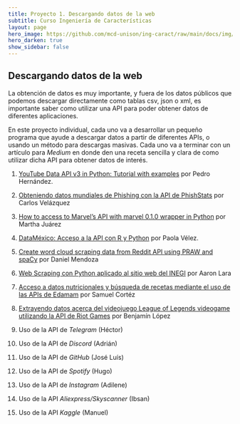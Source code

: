 ```yaml
---
title: Proyecto 1. Descargando datos de la web
subtitle: Curso Ingeniería de Características
layout: page
hero_image: https://github.com/mcd-unison/ing-caract/raw/main/docs/img/API-banner.jpg
hero_darken: true
show_sidebar: false
---
```



## Descargando datos de la web

La obtención de datos es muy importante, y fuera de los datos públicos que podemos descargar directamente como tablas csv, json o xml, es importante saber como utilizar una API para poder obtener datos de diferentes aplicaciones.

En este proyecto individual, cada uno va a desarrollar un pequeño programa que ayude a descargar datos a partir de diferentes APIs, o usando un método para descargas masivas. Cada uno va a terminar con un artículo para *Medium* en donde den una receta sencilla y clara de como utilizar dicha API para obtener datos de interés.

1. [YouTube Data API v3 in Python: Tutorial with examples](https://medium.com/mcd-unison/youtube-data-api-v3-in-python-tutorial-with-examples-e829a25d2ebd) por Pedro Hernández.
2. [Obteniendo datos mundiales de Phishing con la API de PhishStats](https://medium.com/mcd-unison/obteniendo-datos-mundiales-de-phishing-con-la-api-de-phishstats-76ab9136103d) por Carlos Velázquez
3. [How to access to Marvel’s API with marvel 0.1.0 wrapper in Python](https://medium.com/mcd-unison/how-to-access-to-marvels-api-with-marvel-0-1-0-wrapper-in-python-d762d14e044a) por Martha Juárez
4. [DataMéxico: Acceso a la API con R y Python](https://medium.com/mcd-unison/dataméxico-acceso-a-la-api-con-r-y-python-2ec36ac5d3a5) por Paola Vélez.
5. [Create word cloud scraping data from Reddit API using PRAW and spaCy](https://medium.com/mcd-unison/create-word-cloud-scraping-data-from-reddit-api-using-praw-and-spacy-b5c9c61c2d10) por Daniel Mendoza
6. [Web Scraping con Python aplicado al sitio web del INEGI](https://medium.com/mcd-unison/web-scraping-con-python-aplicado-al-sitio-web-del-inegi-f74a52192da8) por Aaron Lara
7. [Acceso a datos nutricionales y búsqueda de recetas mediante el uso de las APIs de Edamam](https://medium.com/mcd-unison/acceso-a-datos-nutricionales-y-búsqueda-de-recetas-mediante-el-uso-de-las-apis-de-edamam-11f3e28d046) por Samuel Cortéz
8. [Extrayendo datos acerca del videojuego League of Legends videogame utilizando la API de Riot Games](https://medium.com/mcd-unison/extrayendo-datos-acerca-del-videojuego-league-of-legends-videogame-utilizando-la-api-de-riot-games-2116926d966d) por Benjamín López

9. Uso de la API de *Telegram* (Héctor)
10. Uso de la API de *Discord* (Adrián)
11. Uso de la API de *GitHub* (José Luís)
12. Uso de la API de *Spotify* (Hugo)
13. Uso de la API de *Instagram* (Adilene)
14. Uso de la API *Aliexpress/Skyscanner* (Ibsan)
15. Uso de la API *Kaggle* (Manuel)